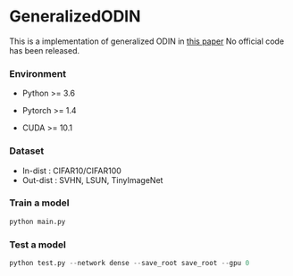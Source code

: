 # GeneralizedODIN

This is a implementation of generalized ODIN in [this paper](https://arxiv.org/pdf/2002.11297.pdf)
No official code has been released.

### Environment

* Python >= 3.6

* Pytorch >= 1.4

* CUDA >= 10.1

### Dataset
- In-dist :  CIFAR10/CIFAR100
- Out-dist : SVHN, LSUN, TinyImageNet

### Train a model 
```python
python main.py
```

### Test a model
```python
python test.py --network dense --save_root save_root --gpu 0
```
